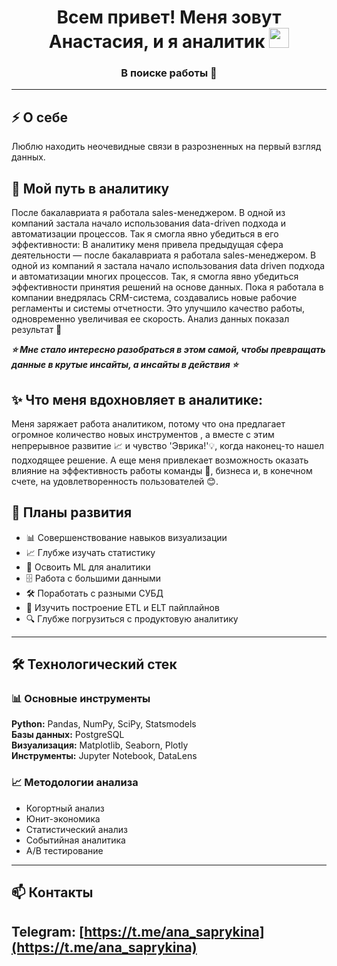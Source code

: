 <h1 align="center">
  Всем привет! Меня зовут Анастасия, и я аналитик
  <img src="https://github.com/blackcater/blackcater/raw/main/images/Hi.gif" height="32"/>
</h1>

<h3 align="center">В поиске работы 🚀</h3>

---

## ⚡ О себе

Люблю находить неочевидные связи в разрозненных на первый взгляд данных.

## 🌱 Мой путь в аналитику

После бакалавриата я работала sales-менеджером. В одной из компаний застала начало использования data-driven подхода и автоматизации процессов. Так я смогла явно убедиться в его эффективности:
В аналитику меня привела предыдущая сфера деятельности — после бакалавриата я работала sales-менеджером. В одной из компаний я застала начало использования data driven подхода и автоматизации многих процессов. Так, я смогла явно убедиться эффективности принятия решений на основе данных. Пока я работала в компании внедрялась CRM-система, создавались новые рабочие регламенты и системы отчетности. Это улучшило качество работы, одновременно увеличивая ее скорость. Анализ данных показал результат 🎯 

***⭐ Мне стало интересно разобраться в этом самой, чтобы превращать данные в крутые инсайты, а инсайты в действия ⭐***

## ✨ Что меня вдохновляет в аналитике: 

Меня заряжает работа аналитиком, потому что она предлагает огромное количество новых инструментов , а вместе с этим непрерывное развитие 📈 и чувство 'Эврика!'💡, когда наконец-то нашел подходящее решение. А еще меня привлекает возможность оказать влияние на эффективность работы команды 🎯, бизнеса и, в конечном счете, на удовлетворенность пользователей 😊.


## 🌵 Планы развития

- 📊 Совершенствование навыков визуализации
- 📈 Глубже изучать статистику
- 🤖 Освоить ML для аналитики
- 🗄 Работа с большими данными
- 🛠 Поработать с разными СУБД
- 👀 Изучить построение ETL и ELT пайплайнов
- 🔍 Глубже погрузиться с продуктовую аналитику 

---

## 🛠 Технологический стек

### 📊 Основные инструменты
**Python:** Pandas, NumPy, SciPy, Statsmodels  
**Базы данных:** PostgreSQL  
**Визуализация:** Matplotlib, Seaborn, Plotly  
**Инструменты:** Jupyter Notebook, DataLens

### 📈 Методологии анализа
- Когортный анализ
- Юнит-экономика  
- Статистический анализ
- Событийная аналитика
- A/B тестирование

---

## 📫 Контакты

**Telegram:** [https://t.me/ana_saprykina](https://t.me/ana_saprykina)  
---

